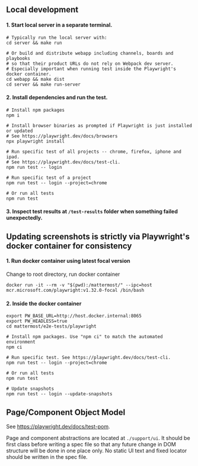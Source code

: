 ## Local development

#### 1. Start local server in a separate terminal.

```
# Typically run the local server with:
cd server && make run

# Or build and distribute webapp including channels, boards and playbooks
# so that their product URLs do not rely on Webpack dev server.
# Especially important when running test inside the Playwright's docker container.
cd webapp && make dist
cd server && make run-server
```

#### 2. Install dependencies and run the test.

```
# Install npm packages
npm i

# Install browser binaries as prompted if Playwright is just installed or updated
# See https://playwright.dev/docs/browsers
npx playwright install

# Run specific test of all projects -- chrome, firefox, iphone and ipad.
# See https://playwright.dev/docs/test-cli.
npm run test -- login

# Run specific test of a project
npm run test -- login --project=chrome

# Or run all tests
npm run test
```

#### 3. Inspect test results at `/test-results` folder when something failed unexpectedly.

## Updating screenshots is strictly via Playwright's docker container for consistency

#### 1. Run docker container using latest focal version

Change to root directory, run docker container

```
docker run -it --rm -v "$(pwd):/mattermost/" --ipc=host mcr.microsoft.com/playwright:v1.32.0-focal /bin/bash
```

#### 2. Inside the docker container

```
export PW_BASE_URL=http://host.docker.internal:8065
export PW_HEADLESS=true
cd mattermost/e2e-tests/playwright

# Install npm packages. Use "npm ci" to match the automated environment
npm ci

# Run specific test. See https://playwright.dev/docs/test-cli.
npm run test -- login --project=chrome

# Or run all tests
npm run test

# Update snapshots
npm run test -- login --update-snapshots
```

## Page/Component Object Model

See https://playwright.dev/docs/test-pom.

Page and component abstractions are located at `./support/ui`. It should be first class before writing a spec file so that any future change in DOM structure will be done in one place only. No static UI text and fixed locator should be written in the spec file.
